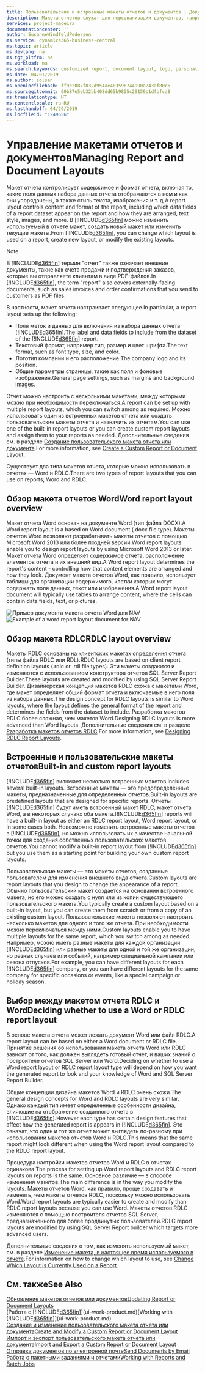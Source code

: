 ```yaml
---
title: Пользовательские и встроенные макеты отчетов и документов | Документы Майкрософт
description: Макеты отчетов служат для персонализации документов, например для настройки шрифтов, логотипов и параметров страниц PDF-файлов, которые вы отправляете клиентам.
services: project-madeira
documentationcenter: ''
author: SusanneWindfeldPedersen
ms.service: dynamics365-business-central
ms.topic: article
ms.devlang: na
ms.tgt_pltfrm: na
ms.workload: na
ms.search.keywords: customized report, document layout, logo, personalize
ms.date: 04/01/2019
ms.author: solsen
ms.openlocfilehash: ff9e2087f832d954ae403596744990a243af80c5
ms.sourcegitcommit: 60b87e5eb32bb408dd65b9855c29159b1dfbfca8
ms.translationtype: HT
ms.contentlocale: ru-RU
ms.lasthandoff: 04/29/2019
ms.locfileid: "1249656"
---
```

# <a name="managing-report-and-document-layouts"></a><span data-ttu-id="95a45-103">Управление макетами отчетов и документов</span><span class="sxs-lookup"><span data-stu-id="95a45-103">Managing Report and Document Layouts</span></span>
<span data-ttu-id="95a45-104">Макет отчета контролирует содержимое и формат отчета, включая то, какие поля данных набора данных отчета отображаются в нем и как они упорядочены, а также стиль текста, изображения и т. д.</span><span class="sxs-lookup"><span data-stu-id="95a45-104">A report layout controls content and format of the report, including which data fields of a report dataset appear on the report and how they are arranged, text style, images, and more.</span></span> <span data-ttu-id="95a45-105">В [!INCLUDE[d365fin](includes/d365fin_md.md)] можно изменить используемый в отчете макет, создать новый макет или изменить текущие макеты.</span><span class="sxs-lookup"><span data-stu-id="95a45-105">From [!INCLUDE[d365fin](includes/d365fin_md.md)], you can change which layout is used on a report, create new layout, or modify the existing layouts.</span></span>

> [!NOTE]  
>   <span data-ttu-id="95a45-106">В [!INCLUDE[d365fin](includes/d365fin_md.md)] термин "отчет" также означает внешние документы, такие как счета продажи и подтверждения заказов, которые вы отправляете клиентам в виде PDF-файлов.</span><span class="sxs-lookup"><span data-stu-id="95a45-106">In [!INCLUDE[d365fin](includes/d365fin_md.md)], the term "report" also covers externally-facing documents, such as sales invoices and order confirmations that you send to customers as PDF files.</span></span>

<span data-ttu-id="95a45-107">В частности, макет отчета настраивает следующее.</span><span class="sxs-lookup"><span data-stu-id="95a45-107">In particular, a report layout sets up the following:</span></span>

* <span data-ttu-id="95a45-108">Поля меток и данных для включения из набора данных отчета [!INCLUDE[d365fin](includes/d365fin_md.md)].</span><span class="sxs-lookup"><span data-stu-id="95a45-108">The label and data fields to include from the dataset of the [!INCLUDE[d365fin](includes/d365fin_md.md)] report.</span></span>
* <span data-ttu-id="95a45-109">Текстовый формат, например тип, размер и цвет шрифта.</span><span class="sxs-lookup"><span data-stu-id="95a45-109">The text format, such as font type, size, and color.</span></span>
* <span data-ttu-id="95a45-110">Логотип компании и его расположение.</span><span class="sxs-lookup"><span data-stu-id="95a45-110">The company logo and its position.</span></span>
* <span data-ttu-id="95a45-111">Общие параметры страницы, такие как поля и фоновые изображения.</span><span class="sxs-lookup"><span data-stu-id="95a45-111">General page settings, such as margins and background images.</span></span>

<span data-ttu-id="95a45-112">Отчет можно настроить с несколькими макетами, между которыми можно при необходимости переключаться.</span><span class="sxs-lookup"><span data-stu-id="95a45-112">A report can be set up with multiple report layouts, which you can switch among as required.</span></span> <span data-ttu-id="95a45-113">Можно использовать один из встроенных макетов отчета или создать пользовательские макеты отчета и назначить их отчетам.</span><span class="sxs-lookup"><span data-stu-id="95a45-113">You can use one of the built-in report layouts or you can create custom report layouts and assign them to your reports as needed.</span></span> <span data-ttu-id="95a45-114">Дополнительные сведения см. в разделе [Создание пользовательского макета отчета или документа](ui-how-create-custom-report-layout.md).</span><span class="sxs-lookup"><span data-stu-id="95a45-114">For more information, see [Create a Custom Report or Document Layout](ui-how-create-custom-report-layout.md).</span></span>

<span data-ttu-id="95a45-115">Существует два типа макетов отчета, которые можно использовать в отчетах — Word и RDLC.</span><span class="sxs-lookup"><span data-stu-id="95a45-115">There are two types of report layouts that you can use on reports; Word and RDLC.</span></span>

## <a name="word-report-layout-overview"></a><span data-ttu-id="95a45-116">Обзор макета отчетов Word</span><span class="sxs-lookup"><span data-stu-id="95a45-116">Word report layout overview</span></span>
<span data-ttu-id="95a45-117">Макет отчета Word основан на документе Word (тип файла DOCX).</span><span class="sxs-lookup"><span data-stu-id="95a45-117">A Word report layout is a based on Word document (.docx file type).</span></span> <span data-ttu-id="95a45-118">Макеты отчетов Word позволяют разрабатывать макеты отчетов с помощью Microsoft Word 2013 или более поздней версии.</span><span class="sxs-lookup"><span data-stu-id="95a45-118">Word report layouts enable you to design report layouts by using Microsoft Word 2013 or later.</span></span> <span data-ttu-id="95a45-119">Макет отчета Word определяет содержимое отчета, расположение элементов отчета и их внешний вид.</span><span class="sxs-lookup"><span data-stu-id="95a45-119">A Word report layout determines the report's content - controlling how that content elements are arranged and how they look.</span></span> <span data-ttu-id="95a45-120">Документ макета отчетов Word, как правило, использует таблицы для организации содержимого, клетки которых могут содержать поля данных, текст или изображения.</span><span class="sxs-lookup"><span data-stu-id="95a45-120">A Word report layout document will typically use tables to arrange content, where the cells can contain data fields, text, or pictures.</span></span>

 <span data-ttu-id="95a45-121">![Пример документа макета отчета Word для NAV](media/nav_wordreportlayout_edit_in_word_example.png "NAV_WordReportLayout_Edit_In_Word_Example")</span><span class="sxs-lookup"><span data-stu-id="95a45-121">![Example of a word report layout document for NAV](media/nav_wordreportlayout_edit_in_word_example.png "NAV_WordReportLayout_Edit_In_Word_Example")</span></span>  

## <a name="rdlc-layout-overview"></a><span data-ttu-id="95a45-122">Обзор макета RDLC</span><span class="sxs-lookup"><span data-stu-id="95a45-122">RDLC layout overview</span></span>
<span data-ttu-id="95a45-123">Макеты RDLC основаны на клиентских макетах определения отчета (типы файла RDLC или RDL).</span><span class="sxs-lookup"><span data-stu-id="95a45-123">RDLC layouts are based on client report definition layouts (.rdlc or .rdl file types).</span></span> <span data-ttu-id="95a45-124">Эти макеты создаются и изменяются с использованием конструктора отчетов SQL Server Report Builder.</span><span class="sxs-lookup"><span data-stu-id="95a45-124">These layouts are created and modified by using SQL Server Report Builder.</span></span> <span data-ttu-id="95a45-125">Дизайнерская концепция макетов RDLC схожа с макетами Word, где макет определяет общий формат отчета и включаемые в него поля из набора данных.</span><span class="sxs-lookup"><span data-stu-id="95a45-125">The design concept for RDLC layouts is similar to Word layouts, where the layout defines the general format of the report and determines the fields from the dataset to include.</span></span> <span data-ttu-id="95a45-126">Разработка макетов RDLC более сложная, чем макетов Word.</span><span class="sxs-lookup"><span data-stu-id="95a45-126">Designing RDLC layouts is more advanced than Word layouts.</span></span> <span data-ttu-id="95a45-127">Дополнительные сведения см. в разделе [Разработка макетов отчетов RDLC](/dynamics-nav/Designing-RDLC-Report-Layouts).</span><span class="sxs-lookup"><span data-stu-id="95a45-127">For more information, see [Designing RDLC Report Layouts](/dynamics-nav/Designing-RDLC-Report-Layouts).</span></span>

## <a name="built-in-and-custom-report-layouts"></a><span data-ttu-id="95a45-128">Встроенные и пользовательские макеты отчетов</span><span class="sxs-lookup"><span data-stu-id="95a45-128">Built-in and custom report layouts</span></span>
[!INCLUDE[d365fin](includes/d365fin_md.md)] <span data-ttu-id="95a45-129">включает несколько встроенных макетов.</span><span class="sxs-lookup"><span data-stu-id="95a45-129">includes several built-in layouts.</span></span> <span data-ttu-id="95a45-130">Встроенные макеты — это предопределенные макеты, предназначенные для определенных отчетов.</span><span class="sxs-lookup"><span data-stu-id="95a45-130">Built-in layouts are predefined layouts that are designed for specific reports.</span></span> <span data-ttu-id="95a45-131">Отчеты [!INCLUDE[d365fin](includes/d365fin_md.md)] будут иметь встроенный макет RDLC, макет отчета Word, а в некоторых случаях оба макета.</span><span class="sxs-lookup"><span data-stu-id="95a45-131">[!INCLUDE[d365fin](includes/d365fin_md.md)] reports will have a built-in layout as either an RDLC report layout, Word report layout, or in some cases both.</span></span> <span data-ttu-id="95a45-132">Невозможно изменить встроенные макеты отчетов в [!INCLUDE[d365fin](includes/d365fin_md.md)], но можно использовать их в качестве начальной точки для создания собственных пользовательских макетов отчетов.</span><span class="sxs-lookup"><span data-stu-id="95a45-132">You cannot modify a built-in report layout from [!INCLUDE[d365fin](includes/d365fin_md.md)] but you use them as a starting point for building your own custom report layouts.</span></span>

<span data-ttu-id="95a45-133">Пользовательские макеты — это макеты отчетов, созданные пользователем для изменения внешнего вида отчета.</span><span class="sxs-lookup"><span data-stu-id="95a45-133">Custom layouts are report layouts that you design to change the appearance of a report.</span></span> <span data-ttu-id="95a45-134">Обычно пользовательский макет создается на основании встроенного макета, но его можно создать с нуля или из копии существующего пользовательского макета.</span><span class="sxs-lookup"><span data-stu-id="95a45-134">You typically create a custom layout based on a built-in layout, but you can create them from scratch or from a copy of an existing custom layout.</span></span> <span data-ttu-id="95a45-135">Пользовательские макеты позволяют настроить несколько макетов для одного и того же отчета. При необходимости можно переключаться между ними.</span><span class="sxs-lookup"><span data-stu-id="95a45-135">Custom layouts enable you to have multiple layouts for the same report, which you switch among as needed.</span></span> <span data-ttu-id="95a45-136">Например, можно иметь разные макеты для каждой организации [!INCLUDE[d365fin](includes/d365fin_md.md)] или разные макеты для одной и той же организации, но разных случаев или событий, например специальной кампании или сезона отпусков.</span><span class="sxs-lookup"><span data-stu-id="95a45-136">For example, you can have different layouts for each [!INCLUDE[d365fin](includes/d365fin_md.md)] company, or you can have different layouts for the same company for specific occasions or events, like a special campaign or holiday season.</span></span>

## <a name="deciding-whether-to-use-a-word-or-rdlc-report-layout"></a><span data-ttu-id="95a45-137">Выбор между макетом отчета RDLC и Word</span><span class="sxs-lookup"><span data-stu-id="95a45-137">Deciding whether to use a Word or RDLC report layout</span></span>
<span data-ttu-id="95a45-138">В основе макета отчета может лежать документ Word или файл RDLC.</span><span class="sxs-lookup"><span data-stu-id="95a45-138">A report layout can be based on either a Word document or RDLC file.</span></span> <span data-ttu-id="95a45-139">Принятие решения об использовании макета отчета Word или RDLC зависит от того, как должен выглядеть готовый отчет, и ваших знаний о построителе отчетов SQL Server или Word.</span><span class="sxs-lookup"><span data-stu-id="95a45-139">Deciding on whether to use a Word report layout or RDLC report layout type will depend on how you want the generated report to look and your knowledge of Word and SQL Server Report Builder.</span></span>

<span data-ttu-id="95a45-140">Общие концепции дизайна макетов Word и RDLC очень схожи.</span><span class="sxs-lookup"><span data-stu-id="95a45-140">The general design concepts for Word and RDLC layouts are very similar.</span></span> <span data-ttu-id="95a45-141">Однако каждый тип имеет определенные особенности дизайна, влияющие на отображение созданного отчета в [!INCLUDE[d365fin](includes/d365fin_md.md)].</span><span class="sxs-lookup"><span data-stu-id="95a45-141">However each type has certain design features that affect how the generated report is appears in [!INCLUDE[d365fin](includes/d365fin_md.md)].</span></span> <span data-ttu-id="95a45-142">Это означат, что один и тот же отчет может выглядеть по-разному при использовании макетов отчетов Word и RDLC.</span><span class="sxs-lookup"><span data-stu-id="95a45-142">This means that the same report might look different when using the Word report layout compared to the RDLC report layout.</span></span>

<span data-ttu-id="95a45-143">Процедура настройки макетов отчетов Word и RDLC в отчетах одинакова.</span><span class="sxs-lookup"><span data-stu-id="95a45-143">The process for setting up Word report layouts and RDLC report layouts on reports is the same.</span></span> <span data-ttu-id="95a45-144">Основное различие — в способе изменения макетов.</span><span class="sxs-lookup"><span data-stu-id="95a45-144">The main difference is in the way you modify the layouts.</span></span> <span data-ttu-id="95a45-145">Макеты отчетов Word, как правило, проще создавать и изменять, чем макеты отчетов RDLC, поскольку можно использовать Word.</span><span class="sxs-lookup"><span data-stu-id="95a45-145">Word report layouts are typically easier to create and modify than RDLC report layouts because you can use Word.</span></span> <span data-ttu-id="95a45-146">Макеты отчетов RDLC изменяются с помощью построителя отчетов SQL Server, предназначенного для более продвинутых пользователей.</span><span class="sxs-lookup"><span data-stu-id="95a45-146">RDLC report layouts are modified by using SQL Server Report builder which targets more advanced users.</span></span>

<span data-ttu-id="95a45-147">Дополнительные сведения о том, как изменять используемый макет, см. в разделе [Изменение макета, в настоящее время используемого в отчете](ui-how-change-layout-currently-used-report.md).</span><span class="sxs-lookup"><span data-stu-id="95a45-147">For information on how to change which layout to use, see [Change Which Layout is Currently Used on a Report](ui-how-change-layout-currently-used-report.md).</span></span>

## <a name="see-also"></a><span data-ttu-id="95a45-148">См. также</span><span class="sxs-lookup"><span data-stu-id="95a45-148">See Also</span></span>
[<span data-ttu-id="95a45-149">Обновление макетов отчетов или документов</span><span class="sxs-lookup"><span data-stu-id="95a45-149">Updating Report or Document Layouts</span></span>](ui-update-report-layouts.md)  
<span data-ttu-id="95a45-150">[Работа с [!INCLUDE[d365fin](includes/d365fin_md.md)]](ui-work-product.md)</span><span class="sxs-lookup"><span data-stu-id="95a45-150">[Working with [!INCLUDE[d365fin](includes/d365fin_md.md)]](ui-work-product.md)</span></span>  
[<span data-ttu-id="95a45-151">Создание и изменение пользовательского макета отчета или документа</span><span class="sxs-lookup"><span data-stu-id="95a45-151">Create and Modify a Custom Report or Document Layout</span></span>](ui-how-create-custom-report-layout.md)  
[<span data-ttu-id="95a45-152">Импорт и экспорт пользовательского макета отчета или документа</span><span class="sxs-lookup"><span data-stu-id="95a45-152">Import and Export a Custom Report or Document Layout</span></span>](ui-how-import-and-export-report-layout.md)  
[<span data-ttu-id="95a45-153">Отправка документов по электронной почте</span><span class="sxs-lookup"><span data-stu-id="95a45-153">Send Documents by Email</span></span>](ui-how-send-documents-email.md)  
[<span data-ttu-id="95a45-154">Работа с пакетными заданиями и отчетами</span><span class="sxs-lookup"><span data-stu-id="95a45-154">Working with Reports and Batch Jobs</span></span>](ui-work-report.md)  
